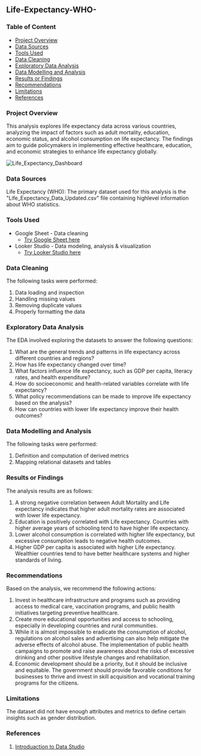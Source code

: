 ## Life-Expectancy-WHO-

### Table of Content

- [Project Overview](#project-overview)
- [Data Sources](#data-sources)
- [Tools Used](#tools-used)
- [Data Cleaning](#data-cleaning)
- [Exploratory Data Analysis](#exploratory-data-analysis)
- [Data Modelling and Analysis](#data-modelling-and-analysis)
- [Results or Findings](#results-or-findings)
- [Recommendations](#recommendations)
- [Limitations](#limitations)
- [References](#references)

  
### Project Overview

This analysis explores life expectancy data across various countries, analyzing the impact of factors such as adult mortality, education, economic status, and alcohol consumption on life expectancy. The findings aim to guide policymakers in implementing effective healthcare, education, and economic strategies to enhance life expectancy globally.

![Life_Expectancy_Dashboard](https://github.com/AndersonOzakpo/Life-Expectancy-WHO-/commit/cab30a28caeb4c90d9475e38b365eb271ead1de9)

### Data Sources

Life Expectancy (WHO): The primary dataset used for this analysis is the "Life_Expectancy_Data_Updated.csv" file containing highlevel information about WHO statistics.

### Tools Used

- Google Sheet - Data cleaning
  - [Try Google Sheet here](https://docs.google.com/spreadsheets/)
- Looker Studio - Data modeling, analysis & visualization
  - [Try Looker Studio here](https://lookerstudio.google.com/)
 
### Data Cleaning

The following tasks were performed:
1. Data loading and inspection
2. Handling missing values
3. Removing duplicate values
4. Properly formatting the data

### Exploratory Data Analysis

The EDA involved exploring the datasets to answer the following questions:
1. What are the general trends and patterns in life expectancy across different countries and regions?
2. How has life expectancy changed over time?
3. What factors influence life expectancy, such as GDP per capita, literacy rates, and health expenditure?
4. How do socioeconomic and health-related variables correlate with life expectancy?
5. What policy recommendations can be made to improve life expectancy based on the analysis?
6. How can countries with lower life expectancy improve their health outcomes?

### Data Modelling and Analysis

The following tasks were performed:
1. Definition and computation of derived metrics
2. Mapping relational datasets and tables

### Results or Findings
The analysis results are as follows:
1. A strong negative correlation between Adult Mortality and Life expectancy indicates that higher adult mortality rates are associated with lower life expectancy.
2. Education is positively correlated with Life expectancy. Countries with higher average years of schooling tend to have higher life expectancy.
3. Lower alcohol consumption is correlated with higher life expectancy, but excessive consumption leads to negative health outcomes.
4. Higher GDP per capita is associated with higher Life expectancy. Wealthier countries tend to have better healthcare systems and higher standards of living.

### Recommendations
Based on the analysis, we recommend the following actions:
1. Invest in healthcare infrastructure and programs such as providing access to medical care, vaccination programs, and public health initiatives targeting preventive healthcare.
2. Create more educational opportunities and access to schooling, especially in developing countries and rural communities.
3. While it is almost impossible to eradicate the consumption of alcohol, regulations on alcohol sales and advertising can also help mitigate the adverse effects of alcohol abuse. The implementation of public health campaigns to promote and raise awareness about the risks of excessive drinking and other positive lifestyle changes and rehabilitation.
4. Economic development should be a priority, but it should be inclusive and equitable. The government should provide favorable conditions for businesses to thrive and invest in skill acquisition and vocational training programs for the citizens.

### Limitations
The dataset did not have enough attributes and metrics to define certain insights such as gender distribution. 

### References
1. [Introduaction to Data Studio](https://analytics.google.com/analytics/academy/course/10/unit/1/lesson/3)

